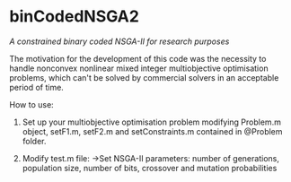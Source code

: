 # binCodedNSGA2
*A constrained binary coded NSGA-II for research purposes*

The motivation for the development of this code was the necessity to handle nonconvex nonlinear mixed integer multiobjective optimisation
problems, which can't be solved by commercial solvers in an acceptable period of time.

How to use:

1. Set up your multiobjective optimisation problem modifying Problem.m object, setF1.m, setF2.m and setConstraints.m contained in @Problem
folder.

2. Modify test.m file: 
  ->Set NSGA-II parameters: number of generations, population size, number of bits, crossover and mutation probabilities
